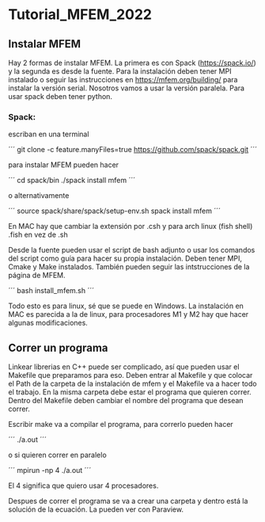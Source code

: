 # Tutorial_MFEM_2022

## Instalar MFEM

Hay 2 formas de instalar MFEM. La primera es con Spack (https://spack.io/) y la segunda es desde la fuente. Para la instalación deben tener MPI instalado o seguir las instrucciones en https://mfem.org/building/ para instalar la versión serial. Nosotros vamos a usar la versión paralela. Para usar spack deben tener python.

### Spack:

escriban en una terminal 

´´´
git clone -c feature.manyFiles=true https://github.com/spack/spack.git
´´´

para instalar MFEM pueden hacer

´´´
cd spack/bin
./spack install mfem
´´´

o alternativamente

´´´
source spack/share/spack/setup-env.sh
spack install mfem
´´´

En MAC hay que cambiar la extensión por .csh y para arch linux (fish shell) .fish en vez de .sh

Desde la fuente pueden usar el script de bash adjunto o usar los comandos del script como guía para hacer su propia instalación.  Deben tener MPI, Cmake y Make instalados. También pueden seguir las intstrucciones de la página de MFEM.

´´´
bash install_mfem.sh
´´´

Todo esto es para linux, sé que se puede en Windows. La instalación en MAC es parecida a la de linux, para procesadores M1 y M2 hay que hacer algunas modificaciones.

## Correr un programa 

Linkear librerias en C++ puede ser complicado, así que pueden usar el Makefile que preparamos para eso. Deben entrar al Makefile y que colocar el Path de la carpeta de la instalación de mfem y el Makefile va a hacer todo el trabajo. En la misma carpeta debe estar el programa que quieren correr. Dentro del Makefile deben cambiar el nombre del programa que desean correr. 

Escribir make va a compilar el programa, para correrlo pueden hacer 

´´´
./a.out 
´´´

o si quieren correr en paralelo 

´´´
mpirun -np 4 ./a.out
´´´

El 4 significa que quiero usar 4 procesadores. 

Despues de correr el programa se va a crear una carpeta y dentro está la solución de la ecuación. La pueden ver con Paraview.